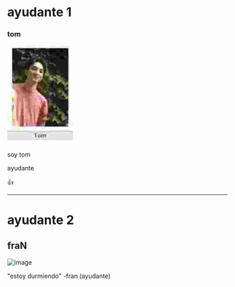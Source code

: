 # ayudante 1

### tom
![Tom](Untitled.jpg)

soy tom

ayudante

:+1:

------

# ayudante 2

## fraN

![image](https://user-images.githubusercontent.com/37090248/231321605-cc816506-1e2f-4b52-bb3d-b9e0904a3293.png)

"estoy durmiendo" -fran (ayudante)
